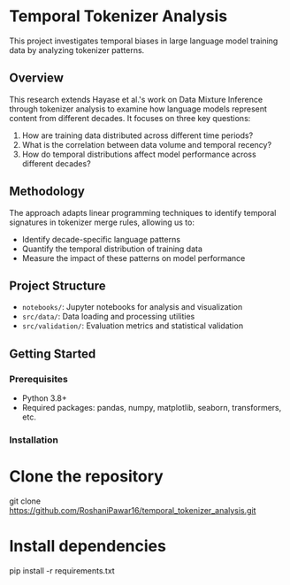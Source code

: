 # Temporal Tokenizer Analysis

This project investigates temporal biases in large language model training data by analyzing tokenizer patterns.

## Overview

This research extends Hayase et al.'s work on Data Mixture Inference through tokenizer analysis to examine how language models represent content from different decades. It focuses on three key questions:
1. How are training data distributed across different time periods?
2. What is the correlation between data volume and temporal recency?
3. How do temporal distributions affect model performance across different decades?

## Methodology

The approach adapts linear programming techniques to identify temporal signatures in tokenizer merge rules, allowing us to:
- Identify decade-specific language patterns
- Quantify the temporal distribution of training data
- Measure the impact of these patterns on model performance

## Project Structure

- `notebooks/`: Jupyter notebooks for analysis and visualization
- `src/data/`: Data loading and processing utilities
- `src/validation/`: Evaluation metrics and statistical validation

## Getting Started

### Prerequisites

- Python 3.8+
- Required packages: pandas, numpy, matplotlib, seaborn, transformers, etc.

### Installation

# Clone the repository
git clone https://github.com/RoshaniPawar16/temporal_tokenizer_analysis.git

# Install dependencies
pip install -r requirements.txt